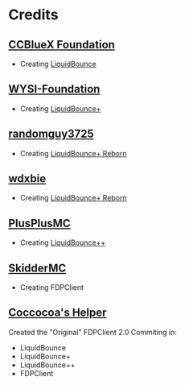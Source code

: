 # Credits
## [CCBlueX Foundation](https://github.com/CCBlueX) 
- Creating [LiquidBounce](https://github.com/CCBlueX/LiquidBounce/tree/legacy)
## [WYSI-Foundation](https://github.com/WYSI-Foundation) 
- Creating [LiquidBounce+](https://github.com/WYSI-Foundation/LiquidBouncePlus)
## [randomguy3725](https://github.com/randomguy3725) 
- Creating [LiquidBounce+ Reborn](https://github.com/liquidbounceplusreborn/LiquidbouncePlus-Reborn)
## [wdxbie](https://github.com/wxdbie) 
- Creating [LiquidBounce+ Reborn](https://github.com/liquidbounceplusreborn/LiquidbouncePlus-Reborn)
## [PlusPlusMC](https://github.com/PlusPlusMC) 
- Creating [LiquidBounce++](https://github.com/PlusPlusMC/LiquidbouncePlusPlus)
## [SkidderMC](https://github.com/SkidderMC) 
- Creating FDPClient
## [Coccocoa's Helper](https://github.com/gabrielvicenteYT) 
Created the "Original" FDPClient 2.0
Commiting in:
- LiquidBounce
- LiquidBounce+
- LiquidBounce++
- FDPClient

